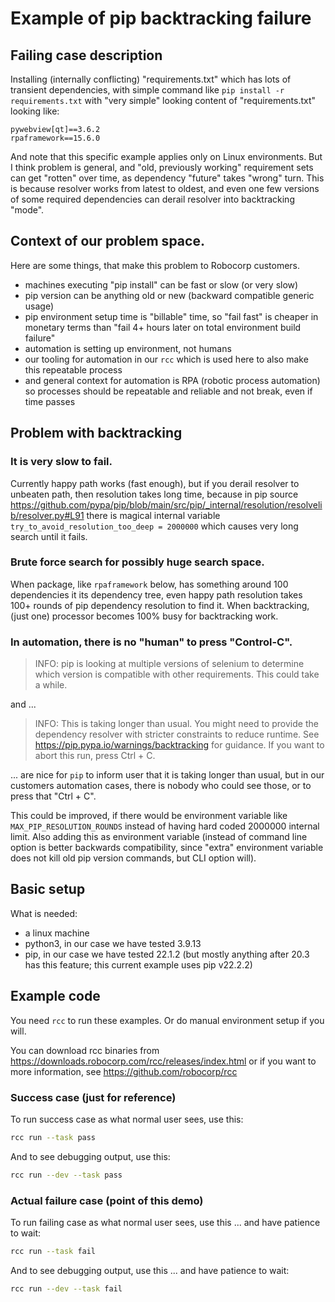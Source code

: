 # Example of pip backtracking failure

## Failing case description

Installing (internally conflicting) "requirements.txt" which has lots of
transient dependencies, with simple command like `pip install -r requirements.txt`
with "very simple" looking content of "requirements.txt" looking like:

```
pywebview[qt]==3.6.2
rpaframework==15.6.0
```

And note that this specific example applies only on Linux environments.
But I think problem is general, and "old, previously working" requirement sets
can get "rotten" over time, as dependency "future" takes "wrong" turn. This
is because resolver works from latest to oldest, and even one few versions of
some required dependencies can derail resolver into backtracking "mode".

## Context of our problem space.

Here are some things, that make this problem to Robocorp customers.

- machines executing "pip install" can be fast or slow (or very slow)
- pip version can be anything old or new (backward compatible generic usage)
- pip environment setup time is "billable" time, so "fail fast" is cheaper
  in monetary terms than "fail 4+ hours later on total environment build
  failure"
- automation is setting up environment, not humans
- our tooling for automation in our `rcc` which is used here to also make this
  repeatable process
- and general context for automation is RPA (robotic process automation) so
  processes should be repeatable and reliable and not break, even if time passes

## Problem with backtracking

### It is very slow to fail.

Currently happy path works (fast enough), but if you derail resolver to unbeaten
path, then resolution takes long time, because in pip source
https://github.com/pypa/pip/blob/main/src/pip/_internal/resolution/resolvelib/resolver.py#L91
there is magical internal variable `try_to_avoid_resolution_too_deep = 2000000`
which causes very long search until it fails.

### Brute force search for possibly huge search space.

When package, like `rpaframework` below, has something around 100 dependencies
it its dependency tree, even happy path resolution takes 100+ rounds of pip
dependency resolution to find it. When backtracking, (just one) processor
becomes 100% busy for backtracking work.

### In automation, there is no "human" to press "Control-C".

> INFO: pip is looking at multiple versions of selenium to determine which
> version is compatible with other requirements. This could take a while.

and ...

> INFO: This is taking longer than usual. You might need to provide the
> dependency resolver with stricter constraints to reduce runtime.
> See https://pip.pypa.io/warnings/backtracking for guidance.
> If you want to abort this run, press Ctrl + C.

... are nice for `pip` to inform user that it is taking longer than usual, but
in our customers automation cases, there is nobody who could see those, or
to press that "Ctrl + C".

This could be improved, if there would be environment variable like
`MAX_PIP_RESOLUTION_ROUNDS` instead of having hard coded 2000000 internal limit.
Also adding this as environment variable (instead of command line option is
better backwards compatibility, since "extra" environment variable does not
kill old pip version commands, but CLI option will).

## Basic setup

What is needed:

- a linux machine
- python3, in our case we have tested 3.9.13
- pip, in our case we have tested 22.1.2 (but mostly anything after 20.3 has
  this feature; this current example uses pip v22.2.2)

## Example code

You need `rcc` to run these examples. Or do manual environment setup if you will.

You can download rcc binaries from https://downloads.robocorp.com/rcc/releases/index.html
or if you want to more information, see https://github.com/robocorp/rcc

### Success case (just for reference)

To run success case as what normal user sees, use this:

```sh
rcc run --task pass
```

And to see debugging output, use this:

```sh
rcc run --dev --task pass
```

### Actual failure case (point of this demo)

To run failing case as what normal user sees, use this ... and have patience to wait:

```sh
rcc run --task fail
```

And to see debugging output, use this ... and have patience to wait:

```sh
rcc run --dev --task fail
```

